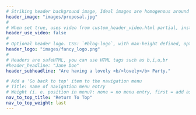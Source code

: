 ```yaml
---
# Striking header background image, Ideal images are homogenous around the centre and contrasting to the text. Non-ideal images can use `title_guard`
header_image: "images/proposal.jpg"
#
# When set true, uses video from custom_header_video.html partial, instead of header_image
header_use_video: false
#
# Optional header logo. CSS: `#blog-logo`, with max-height defined, optimize to prevent scaling
header_logo: "images/fancy_logo.png"
#
# Headers are safeHTML, you can use HTML tags such as b,i,u,br
#header_headline: "Jane Doe"
header_subheadline: "Are having a lovely <b/>lovely</b> Party."

# Add a 'Go back to top' item to the navigation menu
# Title: name of navigation menu entry
# Weight (i. e. position in menu): none = no menu entry, first = add as first entry, last = ad as last entry
nav_to_top_title: "Return To Top"
nav_to_top_weight: last
---
```

